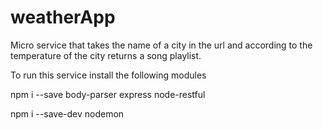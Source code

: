 # weatherApp
Micro service that takes the name of a city in the url and according to the temperature of the city returns a song playlist.

To run this service install the following modules

npm i --save body-parser express node-restful

npm i --save-dev nodemon
